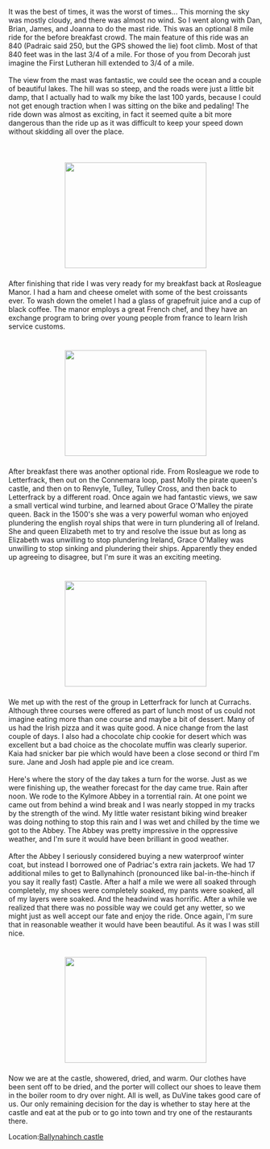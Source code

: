 <!--
.. title: Now I know why Ireland is so Green
.. date: 2010/07/01
.. slug: now-i-know-why-ireland-is-so-green
.. tags: Travel
.. link: 
.. description: 
-->


It was the best of times, it was the worst of times...  This morning the sky was mostly cloudy, and there was almost no wind.  So I went along with Dan, Brian, James, and Joanna to do the mast ride.  This was an optional 8 mile ride for the before breakfast crowd.  The main feature of this ride was an 840 (Padraic said 250, but the GPS showed the lie) foot climb.  Most of that 840 feet was in the last 3/4 of a mile.  For those of you from Decorah just imagine the First Lutheran hill extended to 3/4 of a mile.<br /><br />The view from the mast was fantastic, we could see the ocean and a couple of beautiful lakes.  The hill was so steep, and the roads were just a little bit damp, that I actually had to walk my bike the last 100 yards, because I could not get enough traction when I was sitting on the bike and pedaling!  The ride down was almost as exciting, in fact it seemed quite a bit more dangerous than the ride up as it was difficult to keep your speed down without skidding all over the place.<br /><br /><br /><center><a href='http://blogpress.w18.net/photos/10/07/01/64.jpg'><img src='http://blogpress.w18.net/photos/10/07/01/s_64.jpg' border='0' width='281' height='210' style='margin:5px'></a></center><br />After finishing that ride I was very ready for my breakfast back at Rosleague Manor.  I had a ham and cheese omelet with some of the best croissants ever.  To wash down the omelet I had a glass of grapefruit juice and a cup of black coffee.  The manor employs a great French chef, and they have an exchange program to bring over young people from france to learn Irish service customs.<br /><br /><br /><center><a href='http://blogpress.w18.net/photos/10/07/01/65.jpg'><img src='http://blogpress.w18.net/photos/10/07/01/s_65.jpg' border='0' width='281' height='210' style='margin:5px'></a></center><br />After breakfast there was another optional ride.  From Rosleague we rode to Letterfrack, then out on the Connemara loop, past Molly the pirate queen's castle, and then on to Renvyle, Tulley, Tulley Cross, and then back to Letterfrack by a different road.  Once again we had fantastic views, we saw a small vertical wind turbine, and learned about Grace O'Malley the pirate queen.  Back in the 1500's she was a very powerful woman who enjoyed plundering the english royal ships that were in turn plundering all of Ireland.  She and queen Elizabeth met to try and resolve the issue but as long as Elizabeth was unwilling to stop plundering Ireland, Grace O'Malley was unwilling to stop sinking and plundering their ships.  Apparently they ended up agreeing to disagree, but I'm sure it was an exciting meeting.<br /><br /><br /><center><a href='http://blogpress.w18.net/photos/10/07/01/66.jpg'><img src='http://blogpress.w18.net/photos/10/07/01/s_66.jpg' border='0' width='281' height='210' style='margin:5px'></a></center><br />We met up with the rest of the group in Letterfrack for lunch at Currachs.  Although three courses were offered as part of lunch most of us could not imagine eating more than one course and maybe a bit of dessert.  Many of us had the Irish pizza and it was quite good.  A nice change from the last couple of days.  I also had a chocolate chip cookie for desert which was excellent but a bad choice as the chocolate muffin was clearly superior.  Kaia had snicker bar pie which would have been a close second or third I'm sure.  Jane and Josh had apple pie and ice cream.<br /><br />Here's where the story of the day takes a turn for the worse.  Just as we were finishing up, the weather forecast for the day came true.  Rain after noon.  We rode to the Kylmore Abbey in a torrential rain.  At one point we came out from behind a wind break and I was nearly stopped in my tracks by the strength of the wind.  My little water resistant biking wind breaker was doing nothing to stop this rain and I was wet and chilled by the time we got to the Abbey.  The Abbey was pretty impressive in the oppressive weather, and I'm sure it would have been brilliant in good weather.<br /><br />After the Abbey I seriously considered buying a new waterproof winter coat, but instead I borrowed one of Padriac's extra rain jackets.  We had 17 additional miles to get to Ballynahinch (pronounced like bal-in-the-hinch if you say it really fast) Castle.  After a half a mile we were all soaked through completely, my shoes were completely soaked, my pants were soaked, all of my layers were soaked.  And the headwind was horrific.  After a while we realized that there was no possible way we could get any wetter, so we might just as well accept our fate and enjoy the ride.  Once again, I'm sure that in reasonable weather it would have been beautiful.  As it was I was still nice.<br /><br /><br /><center><a href='http://blogpress.w18.net/photos/10/07/01/67.jpg'><img src='http://blogpress.w18.net/photos/10/07/01/s_67.jpg' border='0' width='281' height='210' style='margin:5px'></a></center><br />Now we are at the castle, showered, dried, and warm.  Our clothes have been sent off to be dried, and the porter will collect our shoes to leave them in the boiler room to dry over night.  All is well, as DuVine takes good care of us.  Our only remaining decision for the day is whether to stay here at the castle and eat at the pub or to go into town and try one of the restaurants there.<br /><p class='blogpress_location'>Location:<a href='http://maps.google.com/maps?q=Ballynahinch%20castle&z=10'>Ballynahinch castle</a></p><div class="blogger-post-footer"><img width='1' height='1' src='https://blogger.googleusercontent.com/tracker/2759017781463016019-8838488372752005579?l=blog.bonelakesoftware.com' alt='' /></div>
